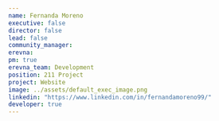 ```yaml
---
name: Fernanda Moreno
executive: false
director: false
lead: false
community_manager:   
erevna:  
pm: true
erevna_team: Development
position: 211 Project
project: Website
image: ../assets/default_exec_image.png
linkedin: "https://www.linkedin.com/in/fernandamoreno99/"
developer: true
---
```

